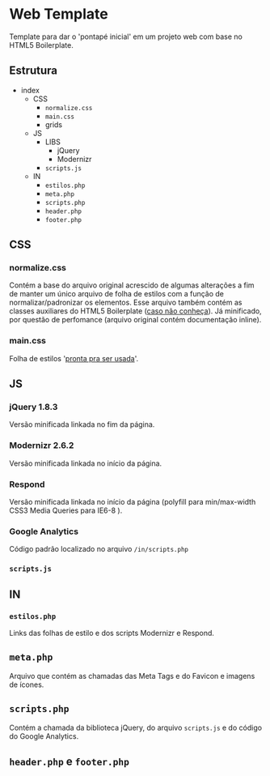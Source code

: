 # Web Template

Template para dar o 'pontapé inicial' em um projeto web com base no HTML5 Boilerplate.

## Estrutura

* index
	* CSS
		* `normalize.css`
		* `main.css`
		* grids
	* JS
		* LIBS
			* jQuery
			* Modernizr
		* `scripts.js`
	* IN
		* `estilos.php`
		* `meta.php`
		* `scripts.php`
		* `header.php`
		* `footer.php`

## CSS

### normalize.css

Contém a base do arquivo original acrescido de algumas alterações a fim de manter um único arquivo de folha de estilos com a função de normalizar/padronizar os elementos. Esse arquivo também contém as classes auxiliares do HTML5 Boilerplate ([caso não conheça](https://github.com/h5bp/html5-boilerplate/blob/master/doc/css.md#common-helpers)). Já minificado, por questão de perfomance (arquivo original contém documentação inline).

### main.css

Folha de estilos '[pronta pra ser usada](http://img9.imageshack.us/img9/9097/coronell.jpg)'.

## JS

### jQuery 1.8.3

Versão minificada linkada no fim da página.

### Modernizr 2.6.2

Versão minificada linkada no início da página.

### Respond

Versão minificada linkada no início da página (polyfill para min/max-width CSS3 Media Queries para IE6-8 ).

### Google Analytics

Código padrão localizado no arquivo `/in/scripts.php`

### `scripts.js`

## IN

### `estilos.php`

Links das folhas de estilo e dos scripts Modernizr e Respond.

## `meta.php`

Arquivo que contém as chamadas das Meta Tags e do Favicon e imagens de ícones.

## `scripts.php`

Contém a chamada da biblioteca jQuery, do arquivo `scripts.js` e do código do Google Analytics.

## `header.php` e `footer.php`

